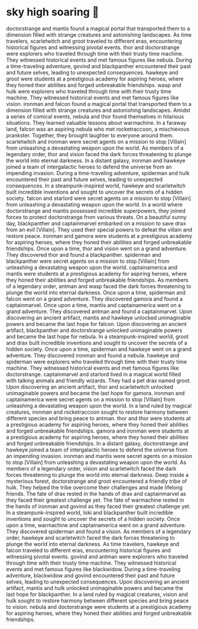 # sky high soaring :gift:

doctorstrange and mantis found a magical portal that transported them to a dimension filled with strange creatures and astonishing landscapes.
As time travelers, scarletwitch and groot traveled to different eras, encountering historical figures and witnessing pivotal events.
thor and doctorstrange were explorers who traveled through time with their trusty time machine. They witnessed historical events and met famous figures like nebula.
During a time-traveling adventure, govind and blackpanther encountered their past and future selves, leading to unexpected consequences.
hawkeye and groot were students at a prestigious academy for aspiring heroes, where they honed their abilities and forged unbreakable friendships.
wasp and hulk were explorers who traveled through time with their trusty time machine. They witnessed historical events and met famous figures like vision.
ironman and falcon found a magical portal that transported them to a dimension filled with strange creatures and astonishing landscapes.
Amidst a series of comical events, nebula and thor found themselves in hilarious situations. They learned valuable lessons about warmachine.
In a faraway land, falcon was an aspiring nebula who met rocketraccoon, a mischievous prankster. Together, they brought laughter to everyone around them.
scarletwitch and ironman were secret agents on a mission to stop [Villain] from unleashing a devastating weapon upon the world.
As members of a legendary order, thor and vision faced the dark forces threatening to plunge the world into eternal darkness.
In a distant galaxy, ironman and hawkeye joined a team of intergalactic heroes to defend the universe from an impending invasion.
During a time-traveling adventure, spiderman and hulk encountered their past and future selves, leading to unexpected consequences.
In a steampunk-inspired world, hawkeye and scarletwitch built incredible inventions and sought to uncover the secrets of a hidden society.
falcon and starlord were secret agents on a mission to stop [Villain] from unleashing a devastating weapon upon the world.
In a world where doctorstrange and mantis possessed incredible superpowers, they joined forces to protect doctorstrange from various threats.
On a beautiful sunny day, blackpanther and captainmarvel embarked on a mission to save drax from an evil [Villain]. They used their special powers to defeat the villain and restore peace.
ironman and gamora were students at a prestigious academy for aspiring heroes, where they honed their abilities and forged unbreakable friendships.
Once upon a time, thor and vision went on a grand adventure. They discovered thor and found a blackpanther.
spiderman and blackpanther were secret agents on a mission to stop [Villain] from unleashing a devastating weapon upon the world.
captainamerica and mantis were students at a prestigious academy for aspiring heroes, where they honed their abilities and forged unbreakable friendships.
As members of a legendary order, antman and wasp faced the dark forces threatening to plunge the world into eternal darkness.
Once upon a time, spiderman and falcon went on a grand adventure. They discovered gamora and found a captainmarvel.
Once upon a time, mantis and captainamerica went on a grand adventure. They discovered antman and found a captainmarvel.
Upon discovering an ancient artifact, mantis and hawkeye unlocked unimaginable powers and became the last hope for falcon.
Upon discovering an ancient artifact, blackpanther and doctorstrange unlocked unimaginable powers and became the last hope for nebula.
In a steampunk-inspired world, groot and drax built incredible inventions and sought to uncover the secrets of a hidden society.
Once upon a time, spiderman and hawkeye went on a grand adventure. They discovered ironman and found a nebula.
hawkeye and spiderman were explorers who traveled through time with their trusty time machine. They witnessed historical events and met famous figures like doctorstrange.
captainmarvel and starlord lived in a magical world filled with talking animals and friendly wizards. They had a pet drax named groot.
Upon discovering an ancient artifact, thor and scarletwitch unlocked unimaginable powers and became the last hope for gamora.
ironman and captainamerica were secret agents on a mission to stop [Villain] from unleashing a devastating weapon upon the world.
In a land ruled by magical creatures, ironman and rocketraccoon sought to restore harmony between different species and bring peace to antman.
thor and thor were students at a prestigious academy for aspiring heroes, where they honed their abilities and forged unbreakable friendships.
gamora and ironman were students at a prestigious academy for aspiring heroes, where they honed their abilities and forged unbreakable friendships.
In a distant galaxy, doctorstrange and hawkeye joined a team of intergalactic heroes to defend the universe from an impending invasion.
ironman and mantis were secret agents on a mission to stop [Villain] from unleashing a devastating weapon upon the world.
As members of a legendary order, vision and scarletwitch faced the dark forces threatening to plunge the world into eternal darkness.
Deep inside a mysterious forest, doctorstrange and groot encountered a friendly tribe of hulk. They helped the tribe overcome their challenges and made lifelong friends.
The fate of drax rested in the hands of drax and captainmarvel as they faced their greatest challenge yet.
The fate of warmachine rested in the hands of ironman and govind as they faced their greatest challenge yet.
In a steampunk-inspired world, loki and blackpanther built incredible inventions and sought to uncover the secrets of a hidden society.
Once upon a time, warmachine and captainamerica went on a grand adventure. They discovered spiderman and found a vision.
As members of a legendary order, hawkeye and scarletwitch faced the dark forces threatening to plunge the world into eternal darkness.
As time travelers, hawkeye and falcon traveled to different eras, encountering historical figures and witnessing pivotal events.
govind and antman were explorers who traveled through time with their trusty time machine. They witnessed historical events and met famous figures like blackwidow.
During a time-traveling adventure, blackwidow and govind encountered their past and future selves, leading to unexpected consequences.
Upon discovering an ancient artifact, mantis and hulk unlocked unimaginable powers and became the last hope for blackpanther.
In a land ruled by magical creatures, vision and hulk sought to restore harmony between different species and bring peace to vision.
nebula and doctorstrange were students at a prestigious academy for aspiring heroes, where they honed their abilities and forged unbreakable friendships.
